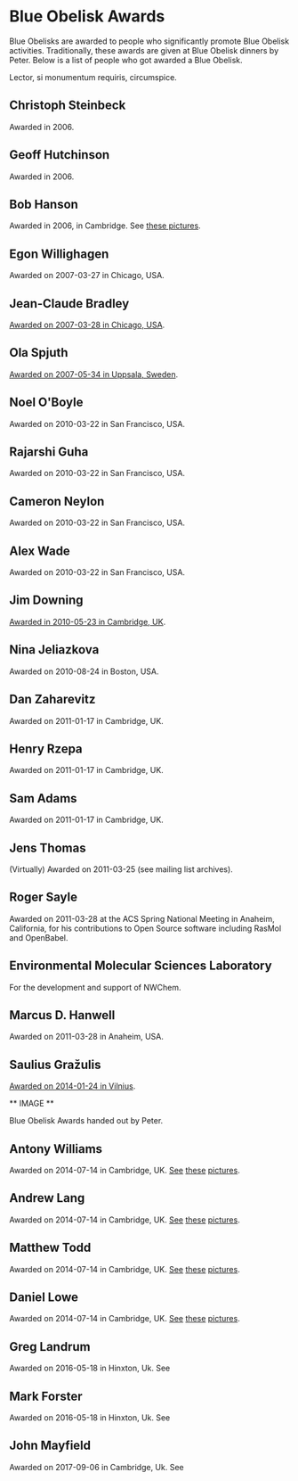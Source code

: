 Blue Obelisk Awards
===================

Blue Obelisks are awarded to people who significantly promote Blue Obelisk activities. Traditionally, these awards are given at Blue Obelisk dinners by Peter. Below is a list of people who got awarded a Blue Obelisk.

Lector, si monumentum requiris, circumspice.

Christoph Steinbeck
-------------------
Awarded in 2006.

Geoff Hutchinson
-------------------
Awarded in 2006.

Bob Hanson
-------------------

Awarded in 2006, in Cambridge. See [these pictures](http://wwmm.ch.cam.ac.uk/blogs/murrayrust/?p=37).

Egon Willighagen
-------------------
Awarded on 2007-03-27 in Chicago, USA.

Jean-Claude Bradley
-------------------
[Awarded on 2007-03-28 in Chicago, USA](http://www.steinbeck-molecular.de/steinblog/index.php/2014/05/14/in-memory-of-open-science-pioneer-jean-claude-bradley/).

Ola Spjuth
-------------------
[Awarded on 2007-05-34 in Uppsala, Sweden](http://wwmm.ch.cam.ac.uk/blogs/murrayrust/?p=343).

Noel O'Boyle
-------------------
Awarded on 2010-03-22 in San Francisco, USA.

Rajarshi Guha
-------------------
Awarded on 2010-03-22 in San Francisco, USA.

Cameron Neylon
-------------------
Awarded on 2010-03-22 in San Francisco, USA.

Alex Wade
-------------------
Awarded on 2010-03-22 in San Francisco, USA.

Jim Downing
-------------------
[Awarded in 2010-05-23 in Cambridge, UK](http://blogs.ch.cam.ac.uk/pmr/2011/01/19/jim-downing-blue-obelisk/).

Nina Jeliazkova
-------------------
Awarded on 2010-08-24 in Boston, USA.

Dan Zaharevitz
-------------------
Awarded on 2011-01-17 in Cambridge, UK.

Henry Rzepa
-------------------
Awarded on 2011-01-17 in Cambridge, UK.

Sam Adams
-------------------
Awarded on 2011-01-17 in Cambridge, UK.

Jens Thomas
-------------------
(Virtually) Awarded on 2011-03-25 (see mailing list archives).

Roger Sayle
-------------------
Awarded on 2011-03-28 at the ACS Spring National Meeting in Anaheim, California, for his contributions to Open Source software including RasMol and OpenBabel.

Environmental Molecular Sciences Laboratory
-------------------
For the development and support of NWChem.

Marcus D. Hanwell
-------------------
Awarded on 2011-03-28 in Anaheim, USA.

Saulius Gražulis
-------------------
[Awarded on 2014-01-24 in Vilnius](http://blogs.ch.cam.ac.uk/pmr/2014/01/24/saulius-grazulis-gets-blueobelisk-award-if-you-want-open-crystallography-go-to-cod/).

** IMAGE **

Blue Obelisk Awards handed out by Peter.

## Antony Williams

Awarded on 2014-07-14 in Cambridge, UK. [See](https://twitter.com/egonwillighagen/status/488638711576690688) [these](https://twitter.com/10705013/status/488672553586937856) [pictures](https://twitter.com/petermurrayrust/status/488697836390076416).

## Andrew Lang

Awarded on 2014-07-14 in Cambridge, UK. [See](https://twitter.com/egonwillighagen/status/488638711576690688) [these](https://twitter.com/10705013/status/488672553586937856) [pictures](https://twitter.com/petermurrayrust/status/488697836390076416).

## Matthew Todd

Awarded on 2014-07-14 in Cambridge, UK. [See](https://twitter.com/egonwillighagen/status/488638711576690688) [these](https://twitter.com/10705013/status/488672553586937856) [pictures](https://twitter.com/petermurrayrust/status/488697836390076416).

## Daniel Lowe

Awarded on 2014-07-14 in Cambridge, UK. [See](https://twitter.com/egonwillighagen/status/488638711576690688) [these](https://twitter.com/10705013/status/488672553586937856) [pictures](https://twitter.com/petermurrayrust/status/488697836390076416).

Greg Landrum
-------------------
Awarded on 2016-05-18 in Hinxton, Uk. See

Mark Forster
-------------------
Awarded on 2016-05-18 in Hinxton, Uk. See

John Mayfield
-------------------
Awarded on 2017-09-06 in Cambridge, Uk. See
